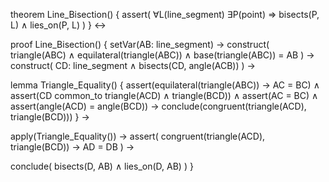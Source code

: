 theorem Line_Bisection() {
  assert(
    ∀L(line_segment) ∃P(point) ⇒ 
    bisects(P, L) ∧ lies_on(P, L)
  )
} ↔

proof Line_Bisection() {
  setVar(AB: line_segment) →
  construct(
    triangle(ABC) ∧ 
    equilateral(triangle(ABC)) ∧ 
    base(triangle(ABC)) = AB
  ) →
  construct(
    CD: line_segment ∧
    bisects(CD, angle(ACB))
  ) →
  
  lemma Triangle_Equality() {
    assert(equilateral(triangle(ABC)) → AC = BC) ∧
    assert(CD common_to triangle(ACD) ∧ triangle(BCD)) ∧
    assert(AC = BC) ∧
    assert(angle(ACD) = angle(BCD)) →
    conclude(congruent(triangle(ACD), triangle(BCD)))
  } →
  
  apply(Triangle_Equality()) →
  assert(
    congruent(triangle(ACD), triangle(BCD)) →
    AD = DB
  ) →
  
  conclude(
    bisects(D, AB) ∧
    lies_on(D, AB)
  )
}